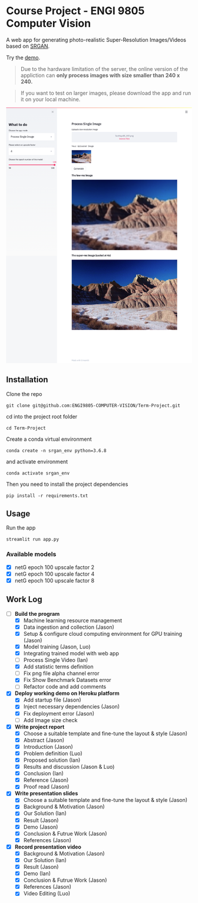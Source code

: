 # Course Project - ENGI 9805 Computer Vision 
A web app for generating photo-realistic Super-Resolution Images/Videos based on [SRGAN](https://arxiv.org/abs/1609.04802).

Try the [demo](https://srgan.herokuapp.com/).

> Due to the hardware limitation of the server, the online version of the appliction can **only process images with size smaller than 240 x 240.**

> If you want to test on larger images, please download the app and run it on your local machine.

![screenshot](asset/screenshot.png "Screenshot")



## Installation

Clone the repo

```
git clone git@github.com:ENGI9805-COMPUTER-VISION/Term-Project.git
```

cd into the project root folder
```
cd Term-Project
```

Create a conda virtual environment

```
conda create -n srgan_env python=3.6.8
```

and activate environment

```
conda activate srgan_env
```

Then you need to install the project dependencies

```
pip install -r requirements.txt
```

## Usage

Run the app
```
streamlit run app.py
```

### Available models

- [x] netG epoch 100 upscale factor 2
- [x] netG epoch 100 upscale factor 4
- [x] netG epoch 100 upscale factor 8

## Work Log

- [ ] **Build the program**
    - [x] Machine learning resource management
    - [x] Data ingestion and collection (Jason)
    - [x] Setup & configure cloud computing environment for GPU training (Jason)
    - [x] Model training (Jason, Luo)
    - [x] Integrating trained model with web app
    - [ ] Process Single Video (Ian)
    - [x] Add statistic terms definition
    - [ ] Fix png file alpha channel error
    - [x] Fix Show Benchmark Datasets error
    - [ ] Refactor code and add comments
- [x] **Deploy working demo on Heroku platform**
    - [x] Add startup file (Jason)
    - [x] Inject necessary dependencies (Jason)
    - [x] Fix deployment error (Jason)
    - [ ] Add Image size check
- [x] **Write project report**
    - [x] Choose a suitable template and fine-tune the layout & style (Jason)
    - [x] Abstract (Jason)
    - [x] Introduction (Jason)
    - [x] Problem definition (Luo)
    - [x] Proposed solution (Ian)
    - [x] Results and discussion (Jason & Luo)
    - [x] Conclusion (Ian)
    - [x] Reference (Jason)
    - [x] Proof read (Jason)
- [x] **Write presentation slides**
    - [x] Choose a suitable template and fine-tune the layout & style (Jason)
    - [x] Background & Motivation (Jason)
    - [x] Our Solution (Ian)
    - [x] Result (Jason)
    - [x] Demo (Jason)
    - [x] Conclusion & Futrue Work  (Jason)
    - [x] References (Jason)
- [x] **Record presentation video**
    - [x] Background & Motivation (Jason)
    - [x] Our Solution (Ian)
    - [x] Result (Jason)
    - [x] Demo (Ian)
    - [x] Conclusion & Futrue Work  (Jason)
    - [x] References (Jason)
    - [x] Video Editing (Luo)

